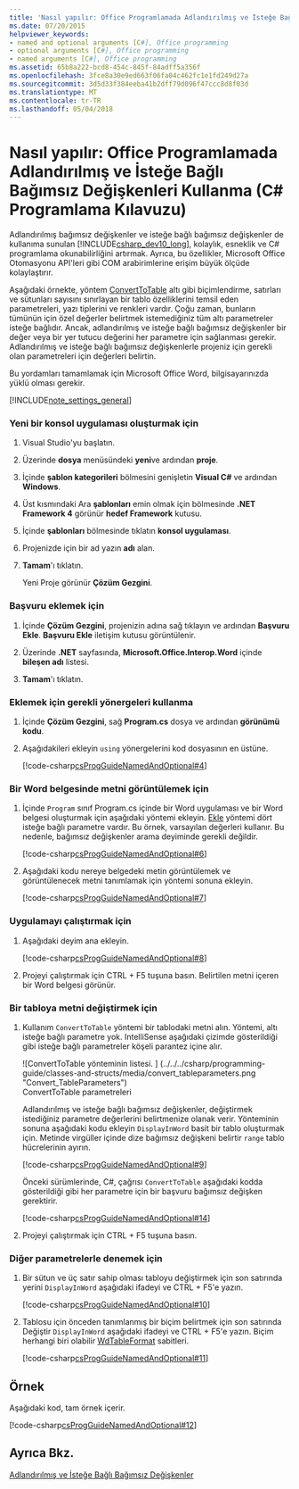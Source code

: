 ```yaml
---
title: 'Nasıl yapılır: Office Programlamada Adlandırılmış ve İsteğe Bağlı Bağımsız Değişkenleri Kullanma (C# Programlama Kılavuzu)'
ms.date: 07/20/2015
helpviewer_keywords:
- named and optional arguments [C#], Office programming
- optional arguments [C#], Office programming
- named arguments [C#], Office programming
ms.assetid: 65b8a222-bcd8-454c-845f-84adff5a356f
ms.openlocfilehash: 3fce8a30e9ed663f06fa04c462fc1e1fd249d27a
ms.sourcegitcommit: 3d5d33f384eeba41b2dff79d096f47ccc8d8f03d
ms.translationtype: MT
ms.contentlocale: tr-TR
ms.lasthandoff: 05/04/2018
---
```

# <a name="how-to-use-named-and-optional-arguments-in-office-programming-c-programming-guide"></a>Nasıl yapılır: Office Programlamada Adlandırılmış ve İsteğe Bağlı Bağımsız Değişkenleri Kullanma (C# Programlama Kılavuzu)
Adlandırılmış bağımsız değişkenler ve isteğe bağlı bağımsız değişkenler de kullanıma sunulan [!INCLUDE[csharp_dev10_long](~/includes/csharp-dev10-long-md.md)], kolaylık, esneklik ve C# programlama okunabilirliğini artırmak. Ayrıca, bu özellikler, Microsoft Office Otomasyonu API'leri gibi COM arabirimlerine erişim büyük ölçüde kolaylaştırır.  
  
 Aşağıdaki örnekte, yöntem [ConvertToTable](https://msdn.microsoft.com/library/bb216993.aspx) altı gibi biçimlendirme, satırları ve sütunları sayısını sınırlayan bir tablo özelliklerini temsil eden parametreleri, yazı tiplerini ve renkleri vardır. Çoğu zaman, bunların tümünün için özel değerler belirtmek istemediğiniz tüm altı parametreler isteğe bağlıdır. Ancak, adlandırılmış ve isteğe bağlı bağımsız değişkenler bir değer veya bir yer tutucu değerini her parametre için sağlanması gerekir. Adlandırılmış ve isteğe bağlı bağımsız değişkenlerle projeniz için gerekli olan parametreleri için değerleri belirtin.  
  
 Bu yordamları tamamlamak için Microsoft Office Word, bilgisayarınızda yüklü olması gerekir.  
  
[!INCLUDE[note_settings_general](~/includes/note-settings-general-md.md)]  
  
### <a name="to-create-a-new-console-application"></a>Yeni bir konsol uygulaması oluşturmak için  
  
1.  Visual Studio'yu başlatın.  
  
2.  Üzerinde **dosya** menüsündeki **yeni**ve ardından **proje**.  
  
3.  İçinde **şablon kategorileri** bölmesini genişletin **Visual C#** ve ardından **Windows**.  
  
4.  Üst kısmındaki Ara **şablonları** emin olmak için bölmesinde **.NET Framework 4** görünür **hedef Framework** kutusu.  
  
5.  İçinde **şablonları** bölmesinde tıklatın **konsol uygulaması**.  
  
6.  Projenizde için bir ad yazın **adı** alan.  
  
7.  **Tamam**'ı tıklatın.  
  
     Yeni Proje görünür **Çözüm Gezgini**.  
  
### <a name="to-add-a-reference"></a>Başvuru eklemek için  
  
1.  İçinde **Çözüm Gezgini**, projenizin adına sağ tıklayın ve ardından **Başvuru Ekle**. **Başvuru Ekle** iletişim kutusu görüntülenir.  
  
2.  Üzerinde **.NET** sayfasında, **Microsoft.Office.Interop.Word** içinde **bileşen adı** listesi.  
  
3.  **Tamam**'ı tıklatın.  
  
### <a name="to-add-necessary-using-directives"></a>Eklemek için gerekli yönergeleri kullanma  
  
1.  İçinde **Çözüm Gezgini**, sağ **Program.cs** dosya ve ardından **görünümü kodu**.  
  
2.  Aşağıdakileri ekleyin `using` yönergelerini kod dosyasının en üstüne.  
  
     [!code-csharp[csProgGuideNamedAndOptional#4](../../../csharp/programming-guide/classes-and-structs/codesnippet/CSharp/how-to-use-named-and-optional-arguments-in-office-programming_1.cs)]  
  
### <a name="to-display-text-in-a-word-document"></a>Bir Word belgesinde metni görüntülemek için  
  
1.  İçinde `Program` sınıf Program.cs içinde bir Word uygulaması ve bir Word belgesi oluşturmak için aşağıdaki yöntemi ekleyin. [Ekle](https://msdn.microsoft.com/library/microsoft.office.interop.word.documents.add.aspx) yöntemi dört isteğe bağlı parametre vardır. Bu örnek, varsayılan değerleri kullanır. Bu nedenle, bağımsız değişkenler arama deyiminde gerekli değildir.  
  
     [!code-csharp[csProgGuideNamedAndOptional#6](../../../csharp/programming-guide/classes-and-structs/codesnippet/CSharp/how-to-use-named-and-optional-arguments-in-office-programming_2.cs)]  
  
2.  Aşağıdaki kodu nereye belgedeki metin görüntülemek ve görüntülenecek metni tanımlamak için yöntemi sonuna ekleyin.  
  
     [!code-csharp[csProgGuideNamedAndOptional#7](../../../csharp/programming-guide/classes-and-structs/codesnippet/CSharp/how-to-use-named-and-optional-arguments-in-office-programming_3.cs)]  
  
### <a name="to-run-the-application"></a>Uygulamayı çalıştırmak için  
  
1.  Aşağıdaki deyim ana ekleyin.  
  
     [!code-csharp[csProgGuideNamedAndOptional#8](../../../csharp/programming-guide/classes-and-structs/codesnippet/CSharp/how-to-use-named-and-optional-arguments-in-office-programming_4.cs)]  
  
2.  Projeyi çalıştırmak için CTRL + F5 tuşuna basın. Belirtilen metni içeren bir Word belgesi görünür.  
  
### <a name="to-change-the-text-to-a-table"></a>Bir tabloya metni değiştirmek için  
  
1.  Kullanım `ConvertToTable` yöntemi bir tablodaki metni alın. Yöntemi, altı isteğe bağlı parametre yok. IntelliSense aşağıdaki çizimde gösterildiği gibi isteğe bağlı parametreler köşeli parantez içine alır.  
  
     ![ConvertToTable yönteminin listesi. ] (../../../csharp/programming-guide/classes-and-structs/media/convert_tableparameters.png "Convert_TableParameters")  
ConvertToTable parametreleri  
  
     Adlandırılmış ve isteğe bağlı bağımsız değişkenler, değiştirmek istediğiniz parametre değerlerini belirtmenize olanak verir. Yönteminin sonuna aşağıdaki kodu ekleyin `DisplayInWord` basit bir tablo oluşturmak için. Metinde virgüller içinde dize bağımsız değişkeni belirtir `range` tablo hücrelerinin ayırın.  
  
     [!code-csharp[csProgGuideNamedAndOptional#9](../../../csharp/programming-guide/classes-and-structs/codesnippet/CSharp/how-to-use-named-and-optional-arguments-in-office-programming_5.cs)]  
  
     Önceki sürümlerinde, C#, çağrısı `ConvertToTable` aşağıdaki kodda gösterildiği gibi her parametre için bir başvuru bağımsız değişken gerektirir.  
  
     [!code-csharp[csProgGuideNamedAndOptional#14](../../../csharp/programming-guide/classes-and-structs/codesnippet/CSharp/how-to-use-named-and-optional-arguments-in-office-programming_6.cs)]  
  
2.  Projeyi çalıştırmak için CTRL + F5 tuşuna basın.  
  
### <a name="to-experiment-with-other-parameters"></a>Diğer parametrelerle denemek için  
  
1.  Bir sütun ve üç satır sahip olması tabloyu değiştirmek için son satırında yerini `DisplayInWord` aşağıdaki ifadeyi ve CTRL + F5'e yazın.  
  
     [!code-csharp[csProgGuideNamedAndOptional#10](../../../csharp/programming-guide/classes-and-structs/codesnippet/CSharp/how-to-use-named-and-optional-arguments-in-office-programming_7.cs)]  
  
2.  Tablosu için önceden tanımlanmış bir biçim belirtmek için son satırında Değiştir `DisplayInWord` aşağıdaki ifadeyi ve CTRL + F5'e yazın. Biçim herhangi biri olabilir [WdTableFormat](https://msdn.microsoft.com/library/microsoft.office.interop.word.wdtableformat.aspx) sabitleri.  
  
     [!code-csharp[csProgGuideNamedAndOptional#11](../../../csharp/programming-guide/classes-and-structs/codesnippet/CSharp/how-to-use-named-and-optional-arguments-in-office-programming_8.cs)]  
  
## <a name="example"></a>Örnek  
 Aşağıdaki kod, tam örnek içerir.  
  
 [!code-csharp[csProgGuideNamedAndOptional#12](../../../csharp/programming-guide/classes-and-structs/codesnippet/CSharp/how-to-use-named-and-optional-arguments-in-office-programming_9.cs)]  
  
## <a name="see-also"></a>Ayrıca Bkz.  
 [Adlandırılmış ve İsteğe Bağlı Bağımsız Değişkenler](../../../csharp/programming-guide/classes-and-structs/named-and-optional-arguments.md)
